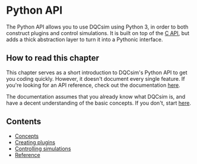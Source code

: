 # Python API

The Python API allows you to use DQCsim using Python 3, in order to both
construct plugins and control simulations. It is built on top of the
[C API](../c-api/index.html), but adds a thick abstraction layer to turn it
into a Pythonic interface.

## How to read this chapter

This chapter serves as a short introduction to DQCsim's Python API to get
you coding quickly. However, it doesn't document every single feature. If
you're looking for an API reference, check out the documentation
[here](https://mbrobbel.github.io/dqcsim-rs/py_/dqcsim/).

The documentation assumes that you already know what DQCsim is, and have a
decent understanding of the basic concepts. If you don't, start
[here](../intro/index.md).

## Contents

 - [Concepts](concepts.md)
 - [Creating plugins](plugins.md)
 - [Controlling simulations](simulations.md)
 - [Reference](reference.md)
